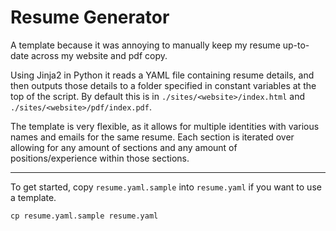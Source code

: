 # Resume Generator
A template because it was annoying to manually keep my resume up-to-date across my website and pdf copy.

Using Jinja2 in Python it reads a YAML file containing resume details, and then outputs those details to a folder specified in constant variables at the top of the script.  By default this is in `./sites/<website>/index.html` and `./sites/<website>/pdf/index.pdf`.

The template is very flexible, as it allows for multiple identities with various names and emails for the same resume.  Each section is iterated over allowing for any amount of sections and any amount of positions/experience within those sections.

---

To get started, copy `resume.yaml.sample` into `resume.yaml` if you want to use a template.

```
cp resume.yaml.sample resume.yaml
```
